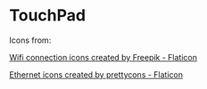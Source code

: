 # TouchPad

Icons from:

<a href="https://www.flaticon.com/free-icons/wifi-connection" title="wifi connection icons">Wifi connection icons created by Freepik - Flaticon</a>

<a href="https://www.flaticon.com/free-icons/ethernet" title="ethernet icons">Ethernet icons created by prettycons - Flaticon</a>
